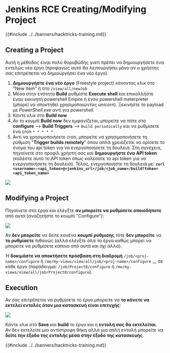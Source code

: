 # Jenkins RCE Creating/Modifying Project

{{#include ../../banners/hacktricks-training.md}}

## Creating a Project

Αυτή η μέθοδος είναι πολύ θορυβώδης γιατί πρέπει να δημιουργήσετε ένα εντελώς νέο έργο (προφανώς αυτό θα λειτουργήσει μόνο αν ο χρήστης σας επιτρέπεται να δημιουργήσει ένα νέο έργο).

1. **Δημιουργήστε ένα νέο έργο** (Freestyle project) κάνοντας κλικ στο "New Item" ή στο `/view/all/newJob`
2. Μέσα στην ενότητα **Build** ρυθμίστε **Execute shell** και επικολλήστε έναν εκκινητή powershell Empire ή έναν powershell meterpreter (μπορεί να αποκτηθεί χρησιμοποιώντας _unicorn_). Ξεκινήστε το payload με _PowerShell.exe_ αντί για _powershell._
3. Κάντε κλικ στο **Build now**
1. Αν το κουμπί **Build now** δεν εμφανίζεται, μπορείτε να πάτε στο **configure** --> **Build Triggers** --> `Build periodically` και να ρυθμίσετε ένα cron `* * * * *`
2. Αντί να χρησιμοποιήσετε cron, μπορείτε να χρησιμοποιήσετε τη ρύθμιση "**Trigger builds remotely**" όπου απλά χρειάζεται να ορίσετε το όνομα του api token για να ενεργοποιήσετε τη δουλειά. Στη συνέχεια, πηγαίνετε στο προφίλ χρήστη σας και **δημιουργήστε ένα API token** (καλέστε αυτό το API token όπως καλέσατε το api token για να ενεργοποιήσετε τη δουλειά). Τέλος, ενεργοποιήστε τη δουλειά με: **`curl <username>:<api_token>@<jenkins_url>/job/<job_name>/build?token=<api_token_name>`**

![](<../../images/image (165).png>)

## Modifying a Project

Πηγαίνετε στα έργα και ελέγξτε **αν μπορείτε να ρυθμίσετε οποιοδήποτε** από αυτά (αναζητήστε το κουμπί "Configure"):

![](<../../images/image (265).png>)

Αν **δεν μπορείτε** να δείτε κανένα **κουμπί ρύθμισης** τότε **δεν μπορείτε** να **το ρυθμίσετε** πιθανώς (αλλά ελέγξτε όλα τα έργα καθώς μπορεί να μπορείτε να ρυθμίσετε κάποια από αυτά και όχι άλλα).

Ή **δοκιμάστε να αποκτήσετε πρόσβαση στη διαδρομή** `/job/<proj-name>/configure` ή `/me/my-views/view/all/job/<proj-name>/configure` \_\_ σε κάθε έργο (παράδειγμα: `/job/Project0/configure` ή `/me/my-views/view/all/job/Project0/configure`).

## Execution

Αν σας επιτρέπεται να ρυθμίσετε το έργο μπορείτε να **το κάνετε να εκτελεί εντολές όταν μια κατασκευή είναι επιτυχής**:

![](<../../images/image (98).png>)

Κάντε κλικ στο **Save** και **build** το έργο και η **εντολή σας θα εκτελείται**.\
Αν δεν εκτελείτε μια αντίστροφη θήκη αλλά μια απλή εντολή μπορείτε να **δείτε την έξοδο της εντολής μέσα στην έξοδο της κατασκευής**.

{{#include ../../banners/hacktricks-training.md}}
